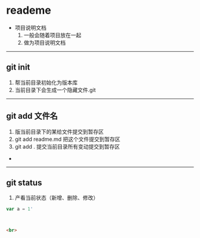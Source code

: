 # reademe
+ 项目说明文档
  1. 一般会随着项目放在一起
  2. 做为项目说明文档
---
  ## git init
   1. 帮当前目录初始化为版本库
   2. 当前目录下会生成一个隐藏文件.git
---
## git add 文件名
  1. 版当前目录下的某给文件提交到暂存区
  2. git add readme.md 把这个文件提交到暂存区
  3. git add . 提交当前目录所有变动提交到暂存区
  -
---
## git status 
 1. 产看当前状态（新增、删除、修改）
```js
var a = 1'
```
``` css



```

```html
<br>

```
##
>